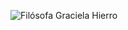 ![Filósofa Graciela Hierro](https://gracielahierro.files.wordpress.com/2019/01/cropped-1530927747494.jpg)
